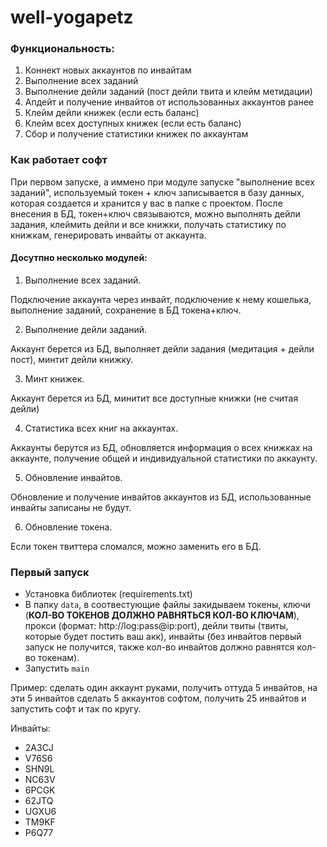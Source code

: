 # well-yogapetz
### Функциональность:
1. Коннект новых аккаунтов по инвайтам
2. Выполнение всех заданий
3. Выполнение дейли заданий (пост дейли твита и клейм метидации)
4. Апдейт и получение инвайтов от использованных аккаунтов ранее
5. Клейм дейли книжек (если есть баланс)
6. Клейм всех доступных книжек (если есть баланс)
7. Сбор и получение статистики книжек по аккаунтам


### Как работает софт
При первом запуске, а иммено при модуле запуске "выполнение всех заданий", используемый токен + ключ записывается в базу данных, которая создается и хранится у вас в папке с проектом. После внесения в БД, токен+ключ связываются, можно выполнять дейли задания, клеймить дейли и все книжки, получать статистику по книжкам, генерировать инвайты от аккаунта. 
#### Досутпно несколько модулей:
1. Выполнение всех заданий.

Подключение аккаунта через инвайт, подключение к нему кошелька, выполнение заданий, сохранение в БД токена+ключ.  

2. Выполнение дейли заданий.

Аккаунт берется из БД, выполняет дейли задания (медитация + дейли пост), минтит дейли книжку.

3. Минт книжек.

Аккаунт берется из БД, минитит все доступные книжки (не считая дейли)

4. Статистика всех книг на аккаунтах.

Аккаунты берутся из БД, обновляется информация о всех книжках на аккаунте, получение общей и индивидуальной статистики по аккаунту.

5.  Обновление инвайтов.

Обновление и получение инвайтов аккаунтов из БД, использованные инвайты записаны не будут.

6.  Обновление токена.

Если токен твиттера сломался, можно заменить его в БД.


### Первый запуск
* Установка библиотек (requirements.txt)
* В папку `data`, в соотвестующие файлы закидываем токены, ключи (**КОЛ-ВО ТОКЕНОВ ДОЛЖНО РАВНЯТЬСЯ КОЛ-ВО КЛЮЧАМ**), прокси (формат: http://log:pass@ip:port), дейли твиты (твиты, которые будет постить ваш акк), инвайты (без инвайтов первый запуск не получится, также кол-во инвайтов должно равнятся кол-во токенам).
* Запустить `main`

Пример: сделать один аккаунт руками, получить оттуда 5 инвайтов, на эти 5 инвайтов сделать 5 аккаунтов софтом, получить 25 инвайтов и запустить софт и так по кругу.



Инвайты:
* 2A3CJ
* V76S6
* SHN9L
* NC63V
* 6PCGK
* 62JTQ
* UGXU6
* TM9KF
* P6Q77
